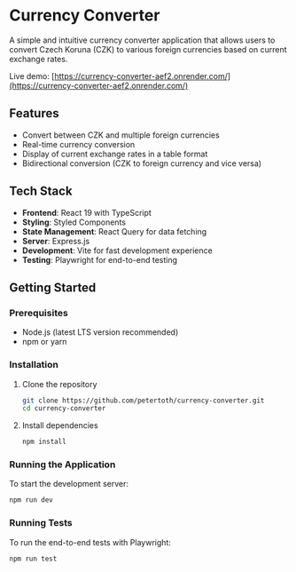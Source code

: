 # Currency Converter

A simple and intuitive currency converter application that allows users to convert Czech Koruna (CZK) to various foreign currencies based on current exchange rates.

Live demo: [https://currency-converter-aef2.onrender.com/](https://currency-converter-aef2.onrender.com/)

## Features

- Convert between CZK and multiple foreign currencies
- Real-time currency conversion
- Display of current exchange rates in a table format
- Bidirectional conversion (CZK to foreign currency and vice versa)

## Tech Stack

- **Frontend**: React 19 with TypeScript
- **Styling**: Styled Components
- **State Management**: React Query for data fetching
- **Server**: Express.js
- **Development**: Vite for fast development experience
- **Testing**: Playwright for end-to-end testing

## Getting Started

### Prerequisites

- Node.js (latest LTS version recommended)
- npm or yarn

### Installation

1. Clone the repository
   ```bash
   git clone https://github.com/petertoth/currency-converter.git
   cd currency-converter
   ```

2. Install dependencies
   ```bash
   npm install
   ```

### Running the Application

To start the development server:

```bash
npm run dev
```

### Running Tests

To run the end-to-end tests with Playwright:

```bash
npm run test
```
